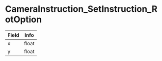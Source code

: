 # CameraInstruction_SetInstruction_RotOption

<table><thead><tr><th>Field</th><th>Info</th></tr></thead><tbody>
<tr><td>x</td><td>float</td></tr>
<tr><td>y</td><td>float</td></tr>
</tbody></table>